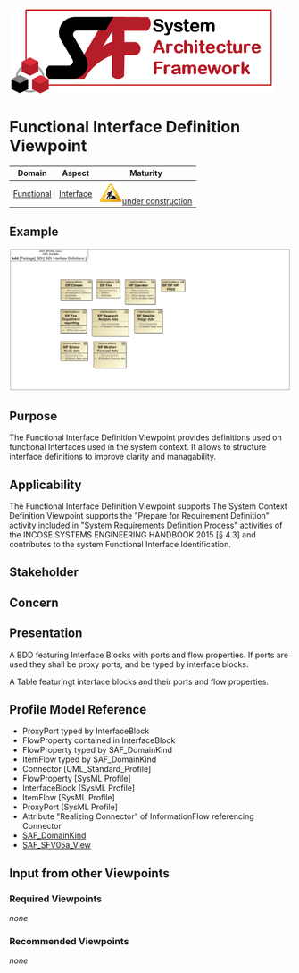 ![System Architecture Framework](../diagrams/Logo_SAF.png)
# Functional Interface Definition Viewpoint
|**Domain**|**Aspect**|**Maturity**|
| --- | --- | --- |
|[Functional](../domains.md#Domain-Functional)|[Interface](../aspects.md#Aspect-Interface)|![Under Construction](../diagrams/Under_construction_icon-yellow.svg )[under construction](../using-saf/maturity.md#under-construction)|
## Example
![SOI Interface Definitions](../diagrams/SOI-Interface-Definitions.svg)
## Purpose
The Functional Interface Definition Viewpoint provides definitions used on functional Interfaces used in the system context. It allows to structure interface definitions to improve clarity and managability.
## Applicability
The Functional Interface Definition Viewpoint supports The System Context Definition Viewpoint supports the "Prepare for Requirement Definition" activity included in "System Requirements Definition Process" activities of the INCOSE SYSTEMS ENGINEERING HANDBOOK 2015 [§ 4.3] and contributes to the system Functional Interface Identification.
## Stakeholder
## Concern
## Presentation
A BDD featuring Interface Blocks with ports and flow properties. If ports are used they shall be proxy ports, and be typed by interface blocks.

A Table featuringt interface blocks and their ports and flow properties.

## Profile Model Reference
* ProxyPort typed by InterfaceBlock
* FlowProperty contained in InterfaceBlock
* FlowProperty typed by SAF_DomainKind
* ItemFlow typed by SAF_DomainKind
* Connector [UML_Standard_Profile]
* FlowProperty [SysML Profile]
* InterfaceBlock [SysML Profile]
* ItemFlow [SysML Profile]
* ProxyPort [SysML Profile]
* Attribute "Realizing Connector" of InformationFlow referencing Connector
* [SAF_DomainKind](../stereotypes.md#SAF_DomainKind)
* [SAF_SFV05a_View](../stereotypes.md#SAF_SFV05a_View)
## Input from other Viewpoints
### Required Viewpoints
*none*
### Recommended Viewpoints
*none*
